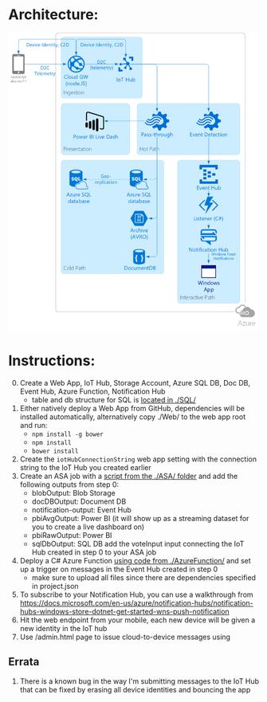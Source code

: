 # Architecture:
![Architecture](https://raw.githubusercontent.com/iizotov/voting-app/master/arch.png)

# Instructions:
0. Create a Web App, IoT Hub, Storage Account, Azure SQL DB, Doc DB, Event Hub, Azure Function, Notification Hub
	- table and db structure for SQL is [located in ./SQL/](./SQL/)
1. Either natively deploy a Web App from GitHub, dependencies will be installed automatically, alternatively copy ./Web/ to the web app root and run:
	- ```npm install -g bower```
	- ```npm install```
	- ```bower install```
2. Create the ```iotHubConnectionString``` web app setting with the connection string to the IoT Hub you created earlier
3. Create an ASA job with a [script from the ./ASA/ folder](./ASA/) and add the following outputs from step 0:
	- blobOutput: Blob Storage
	- docDBOutput: Document DB
	- notification-output: Event Hub
	- pbiAvgOutput: Power BI (it will show up as a streaming dataset for you to create a live dashboard on)
	- pbiRawOutput: Power BI
	- sqlDbOutput: SQL DB
	add the voteInput input connecting the IoT Hub created in step 0 to your ASA job
4. Deploy a C# Azure Function [using code from ./AzureFunction/](./AzureFunction/) and set up a trigger on messages in the Event Hub created in step 0
	- make sure to upload all files since there are dependencies specified in project.json
5. To subscribe to your Notification Hub, you can use a walkthrough from https://docs.microsoft.com/en-us/azure/notification-hubs/notification-hubs-windows-store-dotnet-get-started-wns-push-notification
4. Hit the web endpoint from your mobile, each new device will be given a new identity in the IoT hub
5. Use <endpoint>/admin.html page to issue cloud-to-device messages using

## Errata
1. There is a known bug in the way I'm submitting messages to the IoT Hub that can be fixed by erasing all device identities and bouncing the app
